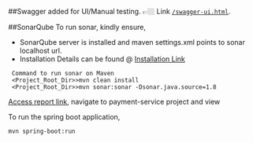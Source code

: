 ##Swagger added for UI/Manual testing.
👉🏼 Link [`/swagger-ui.html`](http://localhost:8080/swagger-ui.html).

##SonarQube
To run sonar, kindly ensure,
- SonarQube server is installed and maven settings.xml points to sonar localhost url.
- Installation Details can be found @ [Installation Link](https://docs.sonarqube.org/latest/setup/get-started-2-minutes/)
```
 Command to run sonar on Maven
 <Project_Root_Dir>>mvn clean install
 <Project_Root_Dir>>mvn sonar:sonar -Dsonar.java.source=1.8
 ```
 [Access report link](http://localhost:<SonarQube_Running_Port>), navigate to payment-service
project and view 

To run the spring boot application,
```
mvn spring-boot:run
```
